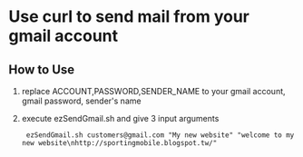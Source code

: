 # Use curl to send mail from your gmail account 

## How to Use
1. replace ACCOUNT,PASSWORD,SENDER_NAME to your gmail account, gmail password, sender's name
2. execute ezSendGmail.sh and give 3 input arguments

		ezSendGmail.sh customers@gmail.com "My new website" "welcome to my new website\nhttp://sportingmobile.blogspot.tw/"

